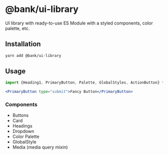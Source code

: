 # @bank/ui-library
UI library with ready-to-use ES Module with a styled components, color palette, etc.

## Installation 

```bash
yarn add @bank/ui-library
```

## Usage
```javascript
import {Heading1, PrimaryButton, Palette, GlobalStyles, ActionButton} from "@bank/ui-library";
```

```jsx
<PrimaryButton type="submit">Fancy Button</PrimaryButton>
```

### Components

* Buttons
* Card
* Headings
* Dropdown
* Color Palette
* GlobalStyle
* Media (media query mixin)
